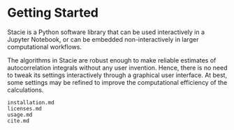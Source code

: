 # Getting Started

Stacie is a Python software library that can be used interactively in a Jupyter Notebook,
or can be embedded non-interactively in larger computational workflows.

The algorithms in Stacie are robust enough to make reliable estimates of autocorrelation integrals
without any user invention.
Hence, there is no need to tweak its settings interactively through a graphical user interface.
At best, some settings may be refined to improve the computational efficiency of the calculations.


```{toctree}
installation.md
licenses.md
usage.md
cite.md
```
